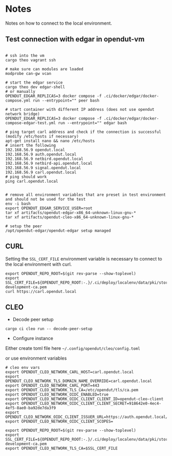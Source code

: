 # Notes

Notes on how to connect to the local environment.

## Test connection with edgar in opendut-vm

```shell

# ssh into the vm
cargo theo vagrant ssh

# make sure can modules are loaded
modprobe can-gw vcan

# start the edgar service
cargo theo dev edgar-shell
# or manually
OPENDUT_EDGAR_REPLICAS=3 docker compose -f .ci/docker/edgar/docker-compose.yml run --entrypoint="" peer bash

# start container with different IP address (does not use opendut network bridge)
OPENDUT_EDGAR_REPLICAS=3 docker compose -f .ci/docker/edgar/docker-compose-edgar-test.yml run --entrypoint="" edgar bash

# ping target carl address and check if the connection is successful (modify /etc/hosts if necessary)
apt-get install nano && nano /etc/hosts
# insert the following
192.168.56.9 opendut.local
192.168.56.9 auth.opendut.local
192.168.56.9 netbird.opendut.local
192.168.56.9 netbird-api.opendut.local
192.168.56.9 signal.opendut.local
192.168.56.9 carl.opendut.local
# ping should work
ping carl.opendut.local


# remove all environment variables that are preset in test environment and should not be used for the test
env -i bash
export OPENDUT_EDGAR_SERVICE_USER=root
tar xf artifacts/opendut-edgar-x86_64-unknown-linux-gnu-*
tar xf artifacts/opendut-cleo-x86_64-unknown-linux-gnu-*

# setup the peer
/opt/opendut-edgar/opendut-edgar setup managed

```

## CURL

Setting the `SSL_CERT_FILE` environment variable is necessary to connect to the local environment with curl.
```
export OPENDUT_REPO_ROOT=$(git rev-parse --show-toplevel)
export SSL_CERT_FILE=${OPENDUT_REPO_ROOT:-.}/.ci/deploy/localenv/data/pki/store/insecure-development-ca.pem
curl https://carl.opendut.local

```

## CLEO

* Decode peer setup
```
cargo ci cleo run -- decode-peer-setup
```

* Configure instance

Either create toml file here `~/.config/opendut/cleo/config.toml`

or use environment variables

```shell
# cleo env vars
export OPENDUT_CLEO_NETWORK_CARL_HOST=carl.opendut.local
export OPENDUT_CLEO_NETWORK_TLS_DOMAIN_NAME_OVERRIDE=carl.opendut.local
export OPENDUT_CLEO_NETWORK_CARL_PORT=443
export OPENDUT_CLEO_NETWORK_TLS_CA=/etc/opendut/tls/ca.pem
export OPENDUT_CLEO_NETWORK_OIDC_ENABLED=true
export OPENDUT_CLEO_NETWORK_OIDC_CLIENT_CLIENT_ID=opendut-cleo-client
export OPENDUT_CLEO_NETWORK_OIDC_CLIENT_CLIENT_SECRET=918642e0-4ec4-4ef5-8ae0-ba92de7da3f9
export OPENDUT_CLEO_NETWORK_OIDC_CLIENT_ISSUER_URL=https://auth.opendut.local/realms/opendut/
export OPENDUT_CLEO_NETWORK_OIDC_CLIENT_SCOPES=

export OPENDUT_REPO_ROOT=$(git rev-parse --show-toplevel)
export SSL_CERT_FILE=${OPENDUT_REPO_ROOT:-.}/.ci/deploy/localenv/data/pki/store/insecure-development-ca.pem
export OPENDUT_CLEO_NETWORK_TLS_CA=$SSL_CERT_FILE

```
